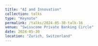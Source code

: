 ```yaml
---
title: "AI and Innovation"
collection: talks
type: "Keynote"
permalink: /talks/2024-05-30-talk-16
venue: "Swisscome Private Banking Circle"
date: 2024-05-30
location: "Zurich, Switzerland"
---
```

